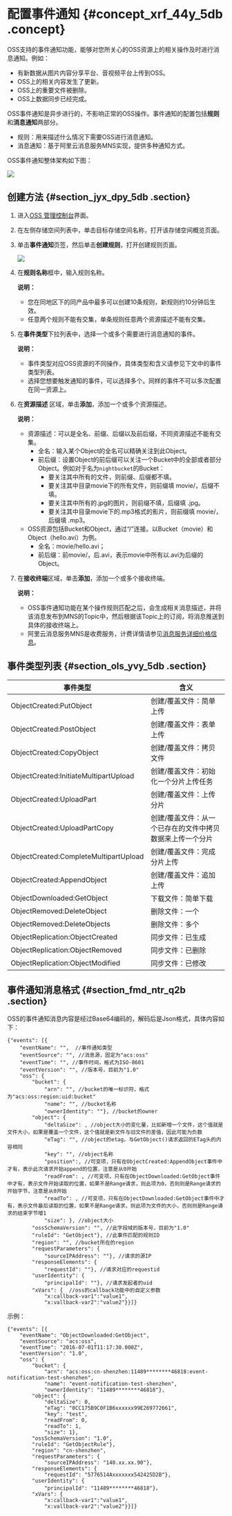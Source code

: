 # 配置事件通知 {#concept_xrf_44y_5db .concept}

OSS支持的事件通知功能，能够对您所关心的OSS资源上的相关操作及时进行消息通知。例如：

-   有新数据从图片内容分享平台、音视频平台上传到OSS。
-   OSS上的相关内容发生了更新。
-   OSS上的重要文件被删除。
-   OSS上数据同步已经完成。

OSS事件通知是异步进行的，不影响正常的OSS操作。事件通知的配置包括**规则**和**消息通知**两部分。

-   规则：用来描述什么情况下需要OSS进行消息通知。
-   消息通知：基于阿里云消息服务MNS实现，提供多种通知方式。

OSS事件通知整体架构如下图：

![](http://static-aliyun-doc.oss-cn-hangzhou.aliyuncs.com/assets/img/4763/15528886301523_zh-CN.png)

## 创建方法 {#section_jyx_dpy_5db .section}

1.  进入[OSS 管理控制台](https://oss.console.aliyun.com/)界面。
2.  在左侧存储空间列表中，单击目标存储空间名称，打开该存储空间概览页面。
3.  单击**事件通知**页签，然后单击**创建规则**，打开创建规则页面。

    ![](http://static-aliyun-doc.oss-cn-hangzhou.aliyuncs.com/assets/img/4763/155288863011309_zh-CN.png)

4.  在**规则名称**框中，输入规则名称。

    **说明：** 

    -   您在同地区下的同产品中最多可以创建10条规则，新规则约10分钟后生效。
    -   任意两个规则不能有交集，单条规则任意两个资源描述不能有交集。
5.  在**事件类型**下拉列表中，选择一个或多个需要进行消息通知的事件。

    **说明：** 

    -   事件类型对应OSS资源的不同操作，具体类型和含义请参见下文中的事件类型列表。
    -   选择您想要触发通知的事件，可以选择多个。同样的事件不可以多次配置在同一资源上。
6.  在**资源描述** 区域，单击**添加**，添加一个或多个资源描述。

    **说明：** 

    -   资源描述：可以是全名、前缀、后缀以及前后缀，不同资源描述不能有交集。
        -   全名：输入某个Object的全名可以精确关注到此Object。
        -   前后缀：设置Object的前后缀可以关注一个Bucket中的全部或者部分Object。例如对于名为`nightbucket`的Bucket：
            -   要关注其中所有的文件，则前缀、后缀都不填。
            -   要关注其中目录movie下的所有文件，则前缀填 movie/，后缀不填。
            -   要关注其中所有的.jpg的图片，则前缀不填，后缀填 .jpg。
            -   要关注其中目录movie下的.mp3格式的影片，则前缀填 movie/，后缀填 .mp3。
    -   OSS资源包括Bucket和Object，通过“/”连接。以Bucket（movie）和Object（hello.avi）为例。
        -   全名：movie/hello.avi；
        -   前后缀：前movie/，后.avi，表示movie中所有以.avi为后缀的Object。
7.  在**接收终端**区域，单击**添加**，添加一个或多个接收终端。

    **说明：** 

    -   OSS事件通知功能在某个操作规则匹配之后，会生成相关消息描述，并将该消息发布到MNS的Topic中，然后根据该Topic上的订阅，将消息推送到具体的接收终端上。
    -   阿里云消息服务MNS是收费服务，计费详情请参见[消息服务详细价格信息](https://www.aliyun.com/price/product#/mns/detail)。

## 事件类型列表 {#section_ols_yvy_5db .section}

|事件类型|含义|
|----|--|
|ObjectCreated:PutObject|创建/覆盖文件：简单上传|
|ObjectCreated:PostObject|创建/覆盖文件：表单上传|
|ObjectCreated:CopyObject|创建/覆盖文件：拷贝文件|
|ObjectCreated:InitiateMultipartUpload|创建/覆盖文件：初始化一个分片上传任务|
|ObjectCreated:UploadPart|创建/覆盖文件：上传分片|
|ObjectCreated:UploadPartCopy|创建/覆盖文件：从一个已存在的文件中拷贝数据来上传一个分片|
|ObjectCreated:CompleteMultipartUpload|创建/覆盖文件：完成分片上传|
|ObjectCreated:AppendObject|创建/覆盖文件：追加上传|
|ObjectDownloaded:GetObject|下载文件：简单下载|
|ObjectRemoved:DeleteObject|删除文件：一个|
|ObjectRemoved:DeleteObjects|删除文件：多个|
|ObjectReplication:ObjectCreated|同步文件：已生成|
|ObjectReplication:ObjectRemoved|同步文件：已删除|
|ObjectReplication:ObjectModified|同步文件：已修改|

## 事件通知消息格式 {#section_fmd_ntr_q2b .section}

OSS的事件通知消息内容是经过Base64编码的，解码后是Json格式，具体内容如下：

```
{"events": [{
    "eventName": "",  //事件通知类型
    "eventSource": "", //消息源，固定为"acs:oss"
    "eventTime": "", //事件时间，格式为ISO-8601
    "eventVersion": "", //版本号，目前为"1.0"
    "oss": {
        "bucket": {
            "arn": "", //bucket的唯一标识符，格式为"acs:oss:region:uid:bucket"
            "name": "", //bucket名称
            "ownerIdentity": ""}, //bucket的owner
        "object": {
            "deltaSize": , //object大小的变化量，比如新增一个文件，这个值就是文件大小，如果是覆盖一个文件，这个值就是新文件与旧文件的差值，因此可能为负数
            "eTag": "", //object的etag，与GetObject()请求返回的ETag头的内容相同
            "key": "", //object名称
            "position":, //可变项，只有在ObjectCreated:AppendObject事件中才有，表示此次请求开始append的位置，注意是从0开始
            "readFrom": , //可变项，只有在ObjectDownloaded:GetObject事件中才有，表示文件开始读取的位置，如果不是Range请求，则此项为0，否则则是Range请求的开始字节，注意是从0开始
            "readTo": , //可变项，只有在ObjectDownloaded:GetObject事件中才有，表示文件最后读取的位置，如果不是Range请求，则此项为文件的大小，否则则是Range请求的结束字节增1
            "size": }, //object大小
        "ossSchemaVersion": "", //此字段域的版本号，目前为"1.0"
        "ruleId": "GetObject"}, //此事件匹配的规则ID
        "region": "", //bucket所在的region
        "requestParameters": {
            "sourceIPAddress": ""}, //请求的源IP
        "responseElements": {
            "requestId": ""}, //请求对应的requestid
        "userIdentity": {
            "principalId": ""}, //请求发起者的uid
        "xVars": {  //oss的callback功能中的自定义参数
            "x:callback-var1":"value1",
            "x:vallback-var2":"value2"}}]}
```

示例：

```
{"events": [{
    "eventName": "ObjectDownloaded:GetObject",
    "eventSource": "acs:oss",
    "eventTime": "2016-07-01T11:17:30.000Z",
    "eventVersion": "1.0",
    "oss": {
        "bucket": {
            "arn": "acs:oss:cn-shenzhen:11489********46818:event-notification-test-shenzhen",
            "name": "event-notification-test-shenzhen",
            "ownerIdentity": "11489********46818"},
        "object": {
            "deltaSize": 0,
            "eTag": "0CC175B9C0F1B6xxxxxx99E269772661",
            "key": "test",
            "readFrom": 0,
            "readTo": 1,
            "size": 1},
        "ossSchemaVersion": "1.0",
        "ruleId": "GetObjectRule"},
        "region": "cn-shenzhen",
        "requestParameters": {
            "sourceIPAddress": "140.xx.xx.90"},
        "responseElements": {
            "requestId": "5776514Axxxxxxx542425D2B"},
        "userIdentity": {
            "principalId": "11489********46818"}，
        "xVars": {
            "x:callback-var1":"value1",
            "x:vallback-var2":"value2"}}]}
```

